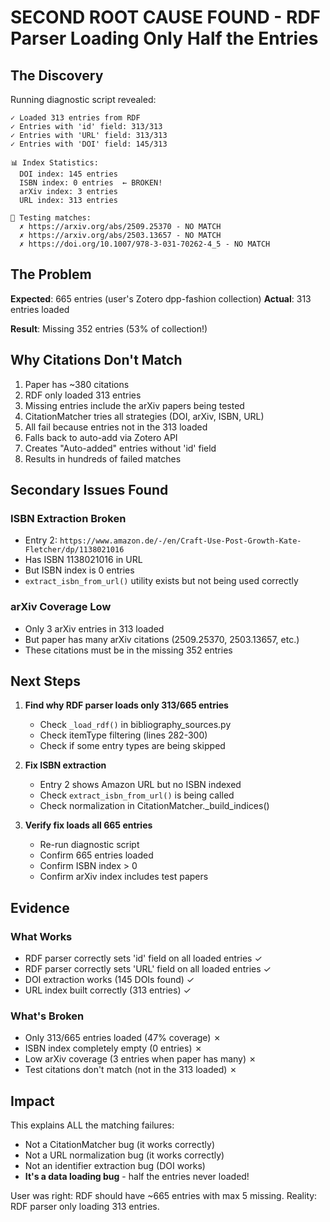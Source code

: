 # SECOND ROOT CAUSE FOUND - RDF Parser Loading Only Half the Entries

## The Discovery

Running diagnostic script revealed:
```
✓ Loaded 313 entries from RDF
✓ Entries with 'id' field: 313/313
✓ Entries with 'URL' field: 313/313
✓ Entries with 'DOI' field: 145/313

📊 Index Statistics:
  DOI index: 145 entries
  ISBN index: 0 entries  ← BROKEN!
  arXiv index: 3 entries
  URL index: 313 entries

🧪 Testing matches:
  ✗ https://arxiv.org/abs/2509.25370 - NO MATCH
  ✗ https://arxiv.org/abs/2503.13657 - NO MATCH
  ✗ https://doi.org/10.1007/978-3-031-70262-4_5 - NO MATCH
```

## The Problem

**Expected**: 665 entries (user's Zotero dpp-fashion collection)
**Actual**: 313 entries loaded

**Result**: Missing 352 entries (53% of collection!)

## Why Citations Don't Match

1. Paper has ~380 citations
2. RDF only loaded 313 entries
3. Missing entries include the arXiv papers being tested
4. CitationMatcher tries all strategies (DOI, arXiv, ISBN, URL)
5. All fail because entries not in the 313 loaded
6. Falls back to auto-add via Zotero API
7. Creates "Auto-added" entries without 'id' field
8. Results in hundreds of failed matches

## Secondary Issues Found

### ISBN Extraction Broken
- Entry 2: `https://www.amazon.de/-/en/Craft-Use-Post-Growth-Kate-Fletcher/dp/1138021016`
- Has ISBN 1138021016 in URL
- But ISBN index is 0 entries
- `extract_isbn_from_url()` utility exists but not being used correctly

### arXiv Coverage Low
- Only 3 arXiv entries in 313 loaded
- But paper has many arXiv citations (2509.25370, 2503.13657, etc.)
- These citations must be in the missing 352 entries

## Next Steps

1. **Find why RDF parser loads only 313/665 entries**
   - Check `_load_rdf()` in bibliography_sources.py
   - Check itemType filtering (lines 282-300)
   - Check if some entry types are being skipped

2. **Fix ISBN extraction**
   - Entry 2 shows Amazon URL but no ISBN indexed
   - Check `extract_isbn_from_url()` is being called
   - Check normalization in CitationMatcher._build_indices()

3. **Verify fix loads all 665 entries**
   - Re-run diagnostic script
   - Confirm 665 entries loaded
   - Confirm ISBN index > 0
   - Confirm arXiv index includes test papers

## Evidence

### What Works
- RDF parser correctly sets 'id' field on all loaded entries ✓
- RDF parser correctly sets 'URL' field on all loaded entries ✓
- DOI extraction works (145 DOIs found) ✓
- URL index built correctly (313 entries) ✓

### What's Broken
- Only 313/665 entries loaded (47% coverage) ✗
- ISBN index completely empty (0 entries) ✗
- Low arXiv coverage (3 entries when paper has many) ✗
- Test citations don't match (not in the 313 loaded) ✗

## Impact

This explains ALL the matching failures:
- Not a CitationMatcher bug (it works correctly)
- Not a URL normalization bug (it works correctly)
- Not an identifier extraction bug (DOI works)
- **It's a data loading bug** - half the entries never loaded!

User was right: RDF should have ~665 entries with max 5 missing.
Reality: RDF parser only loading 313 entries.
